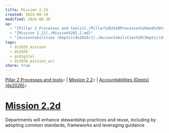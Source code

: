 ```yaml
---
title: Mission 2.2d
created: 2024-08-19
modified: 2024-08-30
up:
  - "[Pillar 2 Processes and tools](./Pillar%202%20Processes%20and%20tools.md)"
  - "[Mission 2.2](./Mission%202.2.md)"
  - "[Accountabilities (Depts)(ds2026)](./Accountabilities%20(Depts)(ds2026).md)"
tags:
  - ds2026_mission
  - ds2026
  - gcdigital
  - ds2026_mission_acc
share: true
---
```

[Pillar 2 Processes and tools](./Pillar%202%20Processes%20and%20tools.md)⤴️ | [Mission 2.2](./Mission%202.2.md)⤴️ | [Accountabilities (Depts)(ds2026)](./Accountabilities%20(Depts)(ds2026).md)⤴️
# [Mission 2.2d](Mission%202.2d.md)
Departments will enhance stewardship practices and reuse, including by adopting common standards, frameworks and leveraging guidance
